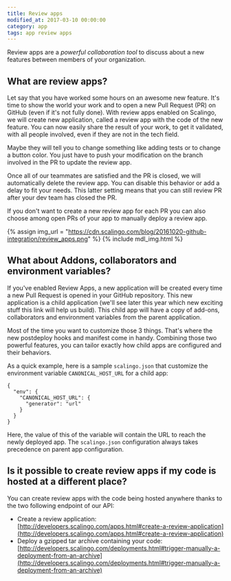 ```yaml
---
title: Review apps
modified_at: 2017-03-10 00:00:00
category: app
tags: app review apps
---
```


Review apps are a *powerful collaboration tool* to discuss about a new features between members of your organization.

## What are review apps?

Let say that you have worked some hours on an awesome new feature. It's time to show the world your work and to open a new Pull Request (PR) on GitHub (even if it's not fully done). With review apps enabled on Scalingo, we will create new application, called a review app with the code of the new feature. You can now easily share the result of your work, to get it validated, with all people involved, even if they are not in the tech field.

Maybe they will tell you to change something like adding tests or to change a button color. You just have to push your modification on the branch involved in the PR to update the review app.

Once all of our teammates are satisfied and the PR is closed, we will automatically delete the review app. You can disable this behavior or add a delay to fit your needs. This latter setting means that you can still review PR after your dev team has closed the PR.

If you don't want to create a new review app for each PR you can also choose among open PRs of your app to manually deploy a review app.

{% assign img_url = "https://cdn.scalingo.com/blog/20161020-github-integration/review_apps.png" %}
{% include mdl_img.html %}

## What about Addons, collaborators and environment variables?

If you've enabled Review Apps, a new application will be created every time a new Pull Request is opened in your GitHub repository. This new application is a child application (we'll see later this year which new exciting stuff this link will help us build). This child app will have a copy of add-ons, collaborators and environment variables from the parent application.

Most of the time you want to customize those 3 things. That's where the new postdeploy hooks and manifest come in handy. Combining those two powerful features, you can tailor exactly how child apps are configured and their behaviors.

As a quick example, here is a sample `scalingo.json` that customize the environment variable `CANONICAL_HOST_URL` for a child app:

```
{
  "env": {
    "CANONICAL_HOST_URL": {
      "generator": "url"
    }
  }
}
```

Here, the value of this of the variable will contain the URL to reach the newly deployed app. The `scalingo.json` configuration always takes precedence on parent app configuration.

## Is it possible to create review apps if my code is hosted at a different place?

You can create review apps with the code being hosted anywhere thanks to the two following endpoint of our API:

* Create a review application: [http://developers.scalingo.com/apps.html#create-a-review-application](http://developers.scalingo.com/apps.html#create-a-review-application)
* Deploy a gzipped tar archive containing your code: [http://developers.scalingo.com/deployments.html#trigger-manually-a-deployment-from-an-archive](http://developers.scalingo.com/deployments.html#trigger-manually-a-deployment-from-an-archive)
